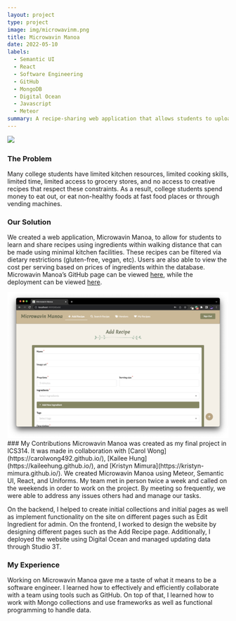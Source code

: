 ```yaml
---
layout: project
type: project
image: img/microwavinm.png
title: Microwavin Manoa
date: 2022-05-10
labels:
  - Semantic UI
  - React
  - Software Engineering
  - GitHub
  - MongoDB
  - Digital Ocean
  - Javascript
  - Meteor
summary: A recipe-sharing web application that allows students to upload and learn recipes that can be made with ingredients within walking distance, using minimal equipment.
---
```


<img class="ui large image" src="/img/mmlanding.png"> 

### The Problem
Many college students have limited kitchen resources, limited cooking skills, limited time, limited access to grocery stores, and no access to creative recipes that respect these constraints. As a result, college students spend money to eat out, or eat non-healthy foods at fast food places or through vending machines.

### Our Solution
We created a web application, Microwavin Manoa, to allow for students to learn and share recipes using ingredients within walking distance that can be made using minimal kitchen facilities. These recipes can be filtered via dietary restrictions (gluten-free, vegan, etc). Users are also able to view the cost per serving based on prices of ingredients within the database. 
Microwavin Manoa’s GitHub page can be viewed [here](https://microwavin-manoa.github.io/), while the deployment can be viewed [here](https://microwavinmanoa.me/#/). 

<img class="ui large image" src="/img/addrecipepage.png"> 
### My Contributions
Microwavin Manoa was created as my final project in ICS314. It was made in collaboration with [Carol Wong](https://carolwong492.github.io/), [Kailee Hung](https://kaileehung.github.io/), and [Kristyn Mimura](https://kristyn-mimura.github.io/). We created Microwavin Manoa using Meteor, Semantic UI, React, and Uniforms. My team met in person twice a week and called on the weekends in order to work on the project. By meeting so frequently, we were able to address any issues others had and manage our tasks. 

On the backend, I helped to create initial collections and initial pages as well as implement functionality on the site on different pages such as Edit Ingredient for admin. On the frontend, I worked to design the website by designing different pages such as the Add Recipe page. Additionally, I deployed the website using Digital Ocean and managed updating data through Studio 3T. 


### My Experience

Working on Microwavin Manoa gave me a taste of what it means to be a software engineer. I learned how to effectively and efficiently collaborate with a team using tools such as GitHub. On top of that, I learned how to work with Mongo collections and use frameworks as well as functional programming to handle data. 

